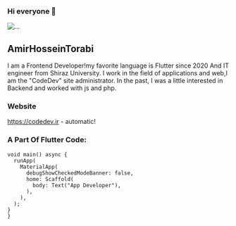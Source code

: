 ### Hi everyone 👋
![...](https://cdn.iconscout.com/icon/free/png-256/flutter-2038877-1720090.png)
## AmirHosseinTorabi
I am a Frontend Developer!my favorite language is Flutter since 2020 And IT engineer from Shiraz University.
I work in the field of applications and web,I am the "CodeDev" site administrator.
In the past, I was a little interested in Backend and worked with js and php.
### Website
https://codedev.ir - automatic!
### A Part Of Flutter Code:
```import 'package:flutter/material.dart';
void main() async {
  runApp(
    MaterialApp(
      debugShowCheckedModeBanner: false,
      home: Scaffold(
        body: Text("App Developer"),
      ),
    ),
  );
}
}
```



